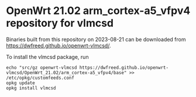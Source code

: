 OpenWrt 21.02 arm_cortex-a5_vfpv4 repository for vlmcsd
========

Binaries built from this repository on 2023-08-21 can be downloaded from <https://dwfreed.github.io/openwrt-vlmcsd/>.

To install the vlmcsd package, run

```
echo "src/gz openwrt-vlmcsd https://dwfreed.github.io/openwrt-vlmcsd/OpenWrt_21.02/arm_cortex-a5_vfpv4/base" >> /etc/opkg/customfeeds.conf
opkg update
opkg install vlmcsd
```
